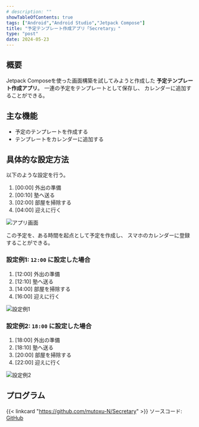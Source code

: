 ```yaml
---
# description: ""
showTableOfContents: true
tags: ["Android","Android Studio","Jetpack Compose"]
title: "予定テンプレート作成アプリ「Secretary」"
type: "post"
date: 2024-05-23
---
```


## 概要
Jetpack Composeを使った画面構築を試してみようと作成した
**予定テンプレート作成アプリ**。
一連の予定をテンプレートとして保存し、
カレンダーに追加することができる。

## 主な機能
- 予定のテンプレートを作成する
- テンプレートをカレンダーに追加する

## 具体的な設定方法
以下のような設定を行う。
1. [00:00] 外出の準備
1. [00:10] 塾へ送る
1. [02:00] 部屋を掃除する
1. [04:00] 迎えに行く

![アプリ画面](/Portfolio/images/posts/secretary/screen.webp)


この予定を、ある時間を起点として予定を作成し、
スマホのカレンダーに登録することができる。

### 設定例1: `12:00` に設定した場合
1. [12:00] 外出の準備
2. [12:10] 塾へ送る
3. [14:00] 部屋を掃除する
4. [16:00] 迎えに行く

![設定例1](/Portfolio/images/posts/secretary/register_example1.webp)


### 設定例2: `18:00` に設定した場合
1. [18:00] 外出の準備
1. [18:10] 塾へ送る
1. [20:00] 部屋を掃除する
1. [22:00] 迎えに行く

![設定例2](/Portfolio/images/posts/secretary/register_example2.webp)

## プログラム
{{< linkcard "https://github.com/mutoxu-N/Secretary" >}}
ソースコード: [GitHub](https://github.com/mutoxu-N/Secretary)

